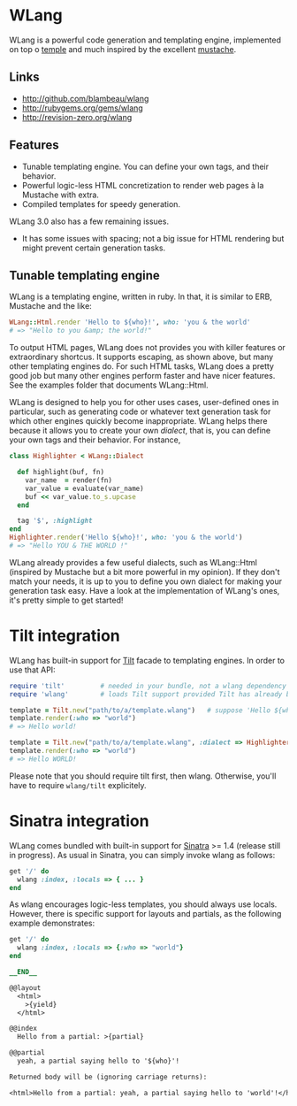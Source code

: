# WLang

WLang is a powerful code generation and templating engine, implemented on top o
[temple](https://github.com/judofyr/temple) and much inspired by the excellent
[mustache](http://mustache.github.com/).

## Links

* http://github.com/blambeau/wlang
* http://rubygems.org/gems/wlang
* http://revision-zero.org/wlang

## Features

* Tunable templating engine. You can define your own tags, and their behavior.
* Powerful logic-less HTML concretization to render web pages à la Mustache
  with extra.
* Compiled templates for speedy generation.

WLang 3.0 also has a few remaining issues.

* It has some issues with spacing; not a big issue for HTML rendering but might
  prevent certain generation tasks.

## Tunable templating engine

WLang is a templating engine, written in ruby. In that, it is similar to ERB,
Mustache and the like:

```ruby
WLang::Html.render 'Hello to ${who}!', who: 'you & the world'
# => "Hello to you &amp; the world!"
```

To output HTML pages, WLang does not provides you with killer features or
extraordinary shortcus. It supports escaping, as shown above, but many other
templating engines do. For such HTML tasks, WLang does a pretty good job but
many other engines perform faster and have nicer features. See the examples
folder that documents WLang::Html.

WLang is designed to help you for other uses cases, user-defined ones in
particular, such as generating code or whatever text generation task for
which other engines quickly become inappropriate. WLang helps there because
it allows you to create your own _dialect_, that is, you can define your own
tags and their behavior. For instance,

```ruby
class Highlighter < WLang::Dialect

  def highlight(buf, fn)
    var_name  = render(fn)
    var_value = evaluate(var_name)
    buf << var_value.to_s.upcase
  end

  tag '$', :highlight
end
Highlighter.render('Hello ${who}!', who: 'you & the world')
# => "Hello YOU & THE WORLD !"
```

WLang already provides a few useful dialects, such as WLang::Html
(inspired by Mustache but a bit more powerful in my opinion). If they don't
match your needs, it is up to you to define you own dialect for making your
generation task easy. Have a look at the implementation of WLang's ones, it's
pretty simple to get started!

# Tilt integration

WLang has built-in support for [Tilt](https://github.com/rtomayko/tilt) facade to templating engines. In order to use that API:

```ruby
require 'tilt'         # needed in your bundle, not a wlang dependency
require 'wlang'        # loads Tilt support provided Tilt has already been required

template = Tilt.new("path/to/a/template.wlang")   # suppose 'Hello ${who}!'
template.render(:who => "world")
# => Hello world!

template = Tilt.new("path/to/a/template.wlang", :dialect => Highlighter)
template.render(:who => "world")
# => Hello WORLD!
```

Please note that you should require tilt first, then wlang. Otherwise, you'll have to require `wlang/tilt` explicitely.

# Sinatra integration

WLang comes bundled with built-in support for [Sinatra](https://github.com/sinatra/sinatra) >= 1.4 (release still in progress). As usual in Sinatra, you can simply invoke wlang as follows:

```ruby
get '/' do
  wlang :index, :locals => { ... }
end
```

As wlang encourages logic-less templates, you should always use locals. However, there is specific support for layouts and partials, as the following example demonstrates:

```ruby
get '/' do
  wlang :index, :locals => {:who => "world"}
end

__END__

@@layout
  <html>
    >{yield}
  </html>

@@index
  Hello from a partial: >{partial}

@@partial
  yeah, a partial saying hello to '${who}'!

Returned body will be (ignoring carriage returns):

<html>Hello from a partial: yeah, a partial saying hello to 'world'!</html>
```
